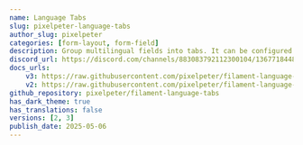 ```yaml
---
name: Language Tabs
slug: pixelpeter-language-tabs
author_slug: pixelpeter
categories: [form-layout, form-field]
description: Group multilingual fields into tabs. It can be configured which languages are required to be filled out.
discord_url: https://discord.com/channels/883083792112300104/1367718448863514706
docs_urls: 
    v3: https://raw.githubusercontent.com/pixelpeter/filament-language-tabs/refs/heads/main/README.md
    v2: https://raw.githubusercontent.com/pixelpeter/filament-language-tabs/refs/heads/v1.x/README.md
github_repository: pixelpeter/filament-language-tabs
has_dark_theme: true
has_translations: false
versions: [2, 3]
publish_date: 2025-05-06
---
```


